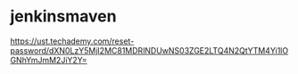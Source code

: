 # jenkinsmaven

https://ust.techademy.com/reset-password/dXN0LzY5MjI2MC81MDRlNDUwNS03ZGE2LTQ4N2QtYTM4Yi1lOGNhYmJmM2JiY2Y=

